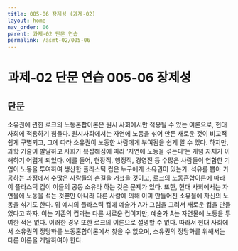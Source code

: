 ```yaml
---
title: 005-06 장제성 (과제-02)
layout: home
nav_order: 06
parent: 과제-02 단문 연습
permalink: /asmt-02/005-06
---
```


# 과제-02 단문 연습 005-06 장제성 

## 단문

소유권에 관한 로크의 노동혼합이론은 원시 사회에서만 적용될 수 있는 이론으로, 현대사회에 적용하기 힘들다. 원시사회에서는 자연에 노동을 섞어 만든 새로운 것이 비교적 쉽게 구별되고, 그에 따라 소유권이 노동한 사람에게 부여됨을 쉽게 알 수 있다. 하지만, 과학 기술이 발달하고 사회가 복잡해짐에 따라 ‘자연에 노동을 섞는다’는 개념 자체가 이해하기 어렵게 되었다. 예를 들어, 현장직, 행정직, 경영진 등 수많은 사람들이 연합한 기업이 노동을 투여하여 생산한 플라스틱 컵은 누구에게 소유권이 있는가. 석유를 뽑아 가공하는 과정에서 수많은 사람들의 손길을 거쳤을 것이고, 로크의 노동혼합이론에 따라 이 플라스틱 컵이 이들의 공동 소유라 하는 것은 문제가 있다. 또한, 현대 사회에서는 자연물에 노동을 섞는 것뿐만 아니라 다른 사람에 의해 이미 만들어진 소유물에 자신의 노동을 섞기도 한다. 위 예시의 플라스틱 컵에 예술가 A가 그림을 그려서 새로운 컵을 만들었다고 하자. 이는 기존의 컵과는 다른 새로운 컵이지만, 예술가 A는 자연물에 노동을 투여한 적은 없다. 이러한 경우 또한 로크의 이론으로 설명할 수 없다. 따라서 현대 사회에서 소유권의 정당화를 노동혼합이론에서 찾을 수 없으며, 소유권의 정당화를 위해서는 다른 이론을 개발하여야 한다.
